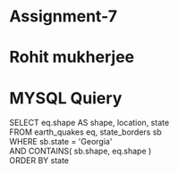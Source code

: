 # Assignment-7

# Rohit mukherjee





# MYSQL Quiery 
   

SELECT eq.shape AS shape, location, state       
FROM earth_quakes eq, state_borders sb            
WHERE sb.state =  'Georgia'             
AND CONTAINS( sb.shape, eq.shape )         
ORDER BY state      
   
